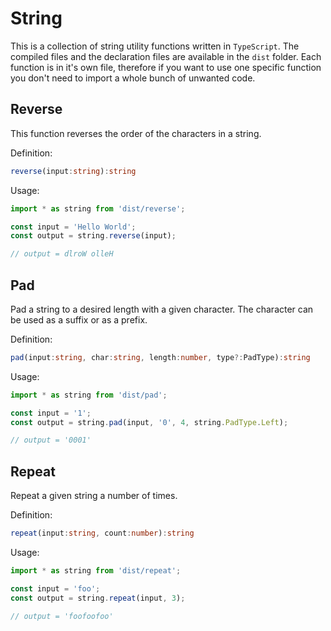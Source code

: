 # String

This is a collection of string utility functions written in `TypeScript`. The compiled files and the declaration files 
are available in the `dist` folder. 
Each function is in it's own file, therefore if you want to use one specific function you don't need to import a whole
bunch of unwanted code.

## Reverse

This function reverses the order of the characters in a string.

Definition:
```typescript
reverse(input:string):string
```

Usage:
```javascript
import * as string from 'dist/reverse';

const input = 'Hello World';
const output = string.reverse(input);

// output = dlroW olleH
```

## Pad

Pad a string to a desired length with a given character. The character can be used as a suffix or as a prefix.

Definition:
```typescript
pad(input:string, char:string, length:number, type?:PadType):string
```

Usage:
```javascript
import * as string from 'dist/pad';

const input = '1';
const output = string.pad(input, '0', 4, string.PadType.Left);

// output = '0001'
```

## Repeat

Repeat a given string a number of times.

Definition:
```typescript
repeat(input:string, count:number):string
```

Usage:
```javascript
import * as string from 'dist/repeat';

const input = 'foo';
const output = string.repeat(input, 3);

// output = 'foofoofoo'
```